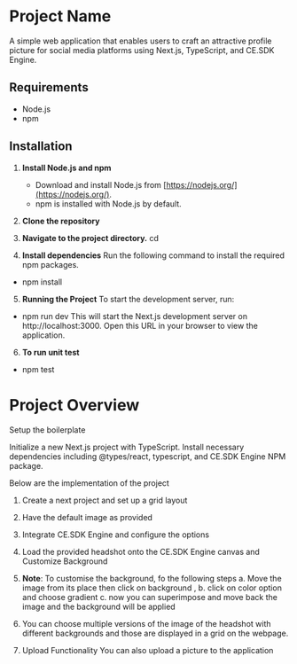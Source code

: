 # Project Name

A simple web application that enables users to craft an attractive profile picture for social media platforms using Next.js, TypeScript, and CE.SDK Engine.

## Requirements

- Node.js
- npm

## Installation

1. **Install Node.js and npm**
   - Download and install Node.js from [https://nodejs.org/](https://nodejs.org/).
   - npm is installed with Node.js by default.

2. **Clone the repository**

3. **Navigate to the project directory.**
cd <project-name>

4. **Install dependencies**
Run the following command to install the required npm packages.
  - npm install

5. **Running the Project**
To start the development server, run:
- npm run dev
This will start the Next.js development server on http://localhost:3000. Open this URL in your browser to view the application.

6. **To run unit test**
- npm test


# Project Overview
Setup the boilerplate

Initialize a new Next.js project with TypeScript.
Install necessary dependencies including @types/react, typescript, and CE.SDK Engine NPM package.

Below are the implementation of the project

1. Create a next project and set up a grid layout
2. Have the default image as provided
3. Integrate CE.SDK Engine and configure the options
4. Load the provided headshot onto the CE.SDK Engine canvas and Customize Background

5.  **Note**: To customise the background, fo the following steps
      a. Move the image from its place then click on background , 
      b. click on color option and choose gradient
      c. now you can superimpose and move back the image and the background will be applied

6. You can choose multiple versions of the image of the headshot with different backgrounds and those are displayed in a grid on the webpage.

7. Upload Functionality
   You can also upload a picture to the application

